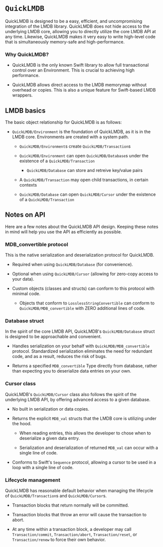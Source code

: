 # ``QuickLMDB``

QuickLMDB is designed to be a easy, efficient, and uncompromising integration of the LMDB library. QuickLMDB does not hide access to the underlying LMDB core, allowing you to directly utilize the core LMDB API at any time. Likewise, QuickLMDB makes it very easy to write high-level code that is simultaneously memory-safe and high-performance. 

### Why QuickLMDB?

- QuickLMDB is the only known Swift library to allow full transactional control over an Environment. This is crucial to achieving high performance.

- QuickLMDB allows direct access to the LMDB memorymap without overhead or copies. This is also a unique feature for Swift-based LMDB wrappers.

## LMDB basics

The basic object relationship for QuickLMDB is as follows:

- ``QuickLMDB/Environment`` is the foundation of QuickLMDB, as it is in the LMDB core. Environments are created with a system path. 

	- ``QuickLMDB/Environment``s create ``QuickLMDB/Transaction``s
	
	- ``QuickLMDB/Environment`` can open ``QuickLMDB/Database``s under the existence of a ``QuickLMDB/Transaction``
	
		- ``QuickLMDB/Database`` can store and retreive key/value pairs

	- A ``QuickLMDB/Transaction`` may open child transactions, in certain contexts
	
	- ``QuickLMDB/Database`` can open ``QuickLMDB/Cursor`` under the existence of a ``QuickLMDB/Transaction``

## Notes on API

Here are a few notes about the QuickLMDB API design. Keeping these notes in mind will help you use the API as efficiently as possible.

### MDB_convertible protocol

This is the native serialization and deserialization protocol for QuickLMDB.

- Required when using ``QuickLMDB/Database`` (for convenience). 

- Optional when using ``QuickLMDB/Cursor`` (allowing for zero-copy access to your data).

- Custom objects (classes and structs) can conform to this protocol with minimal code.

	- Objects that conform to `LosslessStringConvertible` can conform to ``QuickLMDB/MDB_convertible`` with ZERO additional lines of code.

### Database struct

In the spirit of the core LMDB API, QuickLMDB's ``QuickLMDB/Database`` struct is designed to be approachable and convenient. 

- Handles serialization on your behalf with `QuickLMDB/MDB_convertible` protocol. Standardized serialization eliminates the need for redundant code, and as a result, reduces the risk of bugs.

- Returns a specified `MDB_convertible` Type directly from database, rather than expecting you to deserialize data entries on your own.

### Cursor class

QuickLMDB's ``QuickLMDB/Cursor`` class also follows the spirit of the underlying LMDB API, by offering advanced access to a given database.

- No built in serialization or data copies.

- Returns the explicit `MDB_val` structs that the LMDB core is utilizing under the hood.

	- When reading entries, this allows the developer to chose when to deserialize a given data entry.

	- Serialization and deserialization of returned `MDB_val` can occur with a single line of code.
	
- Conforms to Swift's `Sequence` protocol, allowing a cursor to be used in a loop with a single line of code.

### Lifecycle management

QuickLMDB has reasonable default behavior when managing the lifecycle of ``QuickLMDB/Transaction``s and ``QuickLMDB/Cursor``s.

- Transaction blocks that return normally will be committed.

- Transaction blocks that throw an error will cause the transaction to abort.

- At any time within a transaction block, a developer may call ``Transaction/commit``, ``Transaction/abort``, ``Transaction/reset``, or ``Transaction/renew`` to force their own behavior.